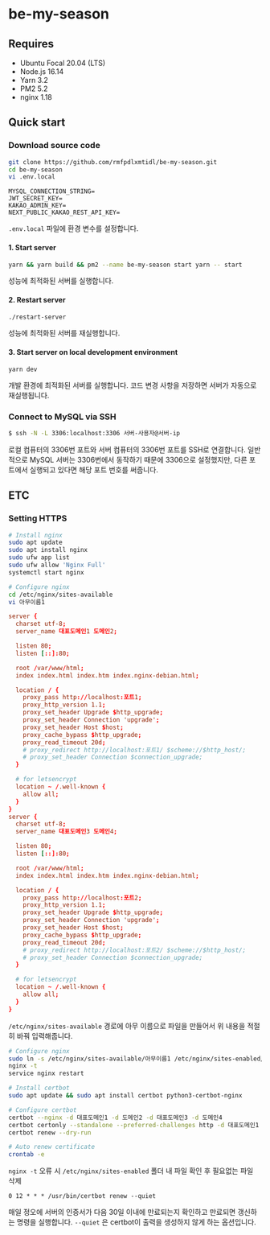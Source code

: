 # be-my-season

## Requires

- Ubuntu Focal 20.04 (LTS)
- Node.js 16.14
- Yarn 3.2
- PM2 5.2
- nginx 1.18

## Quick start

### Download source code

```bash
git clone https://github.com/rmfpdlxmtidl/be-my-season.git
cd be-my-season
vi .env.local
```

```
MYSQL_CONNECTION_STRING=
JWT_SECRET_KEY=
KAKAO_ADMIN_KEY=
NEXT_PUBLIC_KAKAO_REST_API_KEY=
```

`.env.local` 파일에 환경 변수를 설정합니다.

#### 1. Start server

```bash
yarn && yarn build && pm2 --name be-my-season start yarn -- start
```

성능에 최적화된 서버를 실행합니다.

#### 2. Restart server

```bash
./restart-server
```

성능에 최적화된 서버를 재실행합니다.

#### 3. Start server on local development environment

```
yarn dev
```

개발 환경에 최적화된 서버를 실행합니다. 코드 변경 사항을 저장하면 서버가 자동으로 재실행됩니다.

### Connect to MySQL via SSH

```bash
$ ssh -N -L 3306:localhost:3306 서버-사용자@서버-ip
```

로컬 컴퓨터의 3306번 포트와 서버 컴퓨터의 3306번 포트를 SSH로 연결합니다. 일반적으로 MySQL 서버는 3306번에서 동작하기 때문에 3306으로 설정했지만, 다른 포트에서 실행되고 있다면 해당 포트 번호를 써줍니다.

## ETC

### Setting HTTPS

```bash
# Install nginx
sudo apt update
sudo apt install nginx
sudo ufw app list
sudo ufw allow 'Nginx Full'
systemctl start nginx

# Configure nginx
cd /etc/nginx/sites-available
vi 아무이름1
```

```conf
server {
  charset utf-8;
  server_name 대표도메인1 도메인2;

  listen 80;
  listen [::]:80;

  root /var/www/html;
  index index.html index.htm index.nginx-debian.html;

  location / {
    proxy_pass http://localhost:포트1;
    proxy_http_version 1.1;
    proxy_set_header Upgrade $http_upgrade;
    proxy_set_header Connection 'upgrade';
    proxy_set_header Host $host;
    proxy_cache_bypass $http_upgrade;
    proxy_read_timeout 20d;
    # proxy_redirect http://localhost:포트1/ $scheme://$http_host/;
    # proxy_set_header Connection $connection_upgrade;
  }

  # for letsencrypt
  location ~ /.well-known {
    allow all;
  }
}
server {
  charset utf-8;
  server_name 대표도메인3 도메인4;

  listen 80;
  listen [::]:80;

  root /var/www/html;
  index index.html index.htm index.nginx-debian.html;

  location / {
    proxy_pass http://localhost:포트2;
    proxy_http_version 1.1;
    proxy_set_header Upgrade $http_upgrade;
    proxy_set_header Connection 'upgrade';
    proxy_set_header Host $host;
    proxy_cache_bypass $http_upgrade;
    proxy_read_timeout 20d;
    # proxy_redirect http://localhost:포트2/ $scheme://$http_host/;
    # proxy_set_header Connection $connection_upgrade;
  }

  # for letsencrypt
  location ~ /.well-known {
    allow all;
  }
}
```

`/etc/nginx/sites-available` 경로에 아무 이름으로 파일을 만들어서 위 내용을 적절히 바꿔 입력해줍니다.

```bash
# Configure nginx
sudo ln -s /etc/nginx/sites-available/아무이름1 /etc/nginx/sites-enabled/아무이름1
nginx -t
service nginx restart

# Install certbot
sudo apt update && sudo apt install certbot python3-certbot-nginx

# Configure certbot
certbot --nginx -d 대표도메인1 -d 도메인2 -d 대표도메인3 -d 도메인4
certbot certonly --standalone --preferred-challenges http -d 대표도메인1 -d 대표도메인3
certbot renew --dry-run

# Auto renew certificate
crontab -e
```

`nginx -t` 오류 시 `/etc/nginx/sites-enabled` 폴더 내 파일 확인 후 필요없는 파일 삭제

```
0 12 * * * /usr/bin/certbot renew --quiet
```

매일 정오에 서버의 인증서가 다음 30일 이내에 만료되는지 확인하고 만료되면 갱신하는 명령을 실행합니다. `--quiet` 은 certbot이 출력을 생성하지 않게 하는 옵션입니다.

